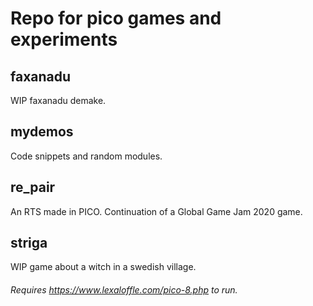 # Repo for pico games and experiments  

## faxanadu
WIP faxanadu demake.

## mydemos
Code snippets and random modules.

## re_pair
An RTS made in PICO. Continuation of a Global Game Jam 2020 game.

## striga
WIP game about a witch in a swedish village. 
  
###### Requires https://www.lexaloffle.com/pico-8.php to run.
